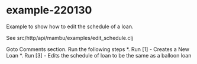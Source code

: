 # example-220130

Example to show how to edit the schedule of a loan.

See src/http/api/mambu/examples/edit_schedule.clj

Goto Comments section. Run the following steps
*. Run [1] - Creates a New Loan
*. Run [3] - Edits the schedule of loan to be the same as a balloon loan